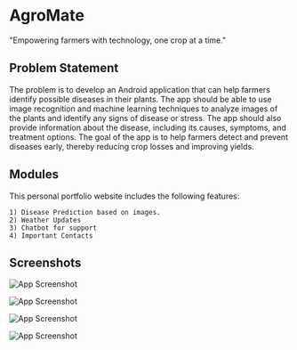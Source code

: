 # AgroMate
"Empowering farmers with technology, one crop at a time."

## Problem Statement
The problem is to develop an Android application that can help farmers identify possible diseases in their plants. The app should be able to use image recognition and machine learning techniques to analyze images of the plants and identify any signs of disease or stress. The app should also provide information about the disease, including its causes, symptoms, and treatment options. The goal of the app is to help farmers detect and prevent diseases early, thereby reducing crop losses and improving yields.

## Modules
This personal portfolio website includes the following features:

    1) Disease Prediction based on images.
    2) Weather Updates
    3) Chatbot for support
    4) Important Contacts
## Screenshots

![App Screenshot](https://github.com/HACKATHONPROJECTSCSE/BLACK_CLOVER_KJSCE_HACK7/blob/master/Images/Screenshot%202023-04-02%20at%2011.37.36%20AM.png)

![App Screenshot](https://github.com/HACKATHONPROJECTSCSE/BLACK_CLOVER_KJSCE_HACK7/blob/master/Images/Screenshot%202023-04-02%20at%2011.38.04%20AM.png)

![App Screenshot](https://github.com/HACKATHONPROJECTSCSE/BLACK_CLOVER_KJSCE_HACK7/blob/master/Images/Screenshot%202023-04-02%20at%2011.38.44%20AM.png)

![App Screenshot](https://github.com/HACKATHONPROJECTSCSE/BLACK_CLOVER_KJSCE_HACK7/blob/master/Images/Screenshot%202023-04-02%20at%2011.41.17%20AM.png)
